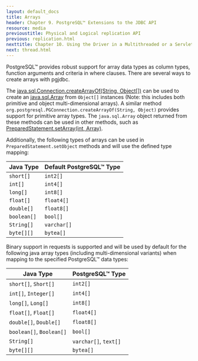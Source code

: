 ```yaml
---
layout: default_docs
title: Arrays
header: Chapter 9. PostgreSQL™ Extensions to the JDBC API
resource: media
previoustitle: Physical and Logical replication API
previous: replication.html
nexttitle: Chapter 10. Using the Driver in a Multithreaded or a Servlet Environment
next: thread.html
---
```


PostgreSQL™ provides robust support for array data types as column types, function arguments
and criteria in where clauses. There are several ways to create arrays with pgjdbc.

The [java.sql.Connection.createArrayOf(String, Object\[\])](https://docs.oracle.com/javase/8/docs/api/java/sql/Connection.html#createArrayOf-java.lang.String-java.lang.Object:A-) can be used to create an [java.sql.Array](https://docs.oracle.com/javase/8/docs/api/java/sql/Array.html) from `Object[]` instances (Note: this includes both primitive and object multi-dimensional arrays).
A similar method `org.postgresql.PGConnection.createArrayOf(String, Object)` provides support for primitive array types.
The `java.sql.Array` object returned from these methods can be used in other methods, such as [PreparedStatement.setArray(int, Array)](https://docs.oracle.com/javase/8/docs/api/java/sql/PreparedStatement.html#setArray-int-java.sql.Array-).

Additionally, the following types of arrays can be used in `PreparedStatement.setObject` methods and will use the defined type mapping:

Java Type | Default PostgreSQL™ Type
--- | ---
`short[]` | `int2[]`
`int[]` | `int4[]`
`long[]` | `int8[]`
`float[]` | `float4[]`
`double[]` | `float8[]`
`boolean[]` | `bool[]`
`String[]` | `varchar[]`
`byte[][]` | `bytea[]`

Binary support in requests is supported and will be used by default for the following java array types (including multi-dimensional variants) when mapping to the specified PostgreSQL™ data types:

Java Type | PostgreSQL™ Type
--- | ---
`short[]`, `Short[]` | `int2[]`
`int[]`, `Integer[]` | `int4[]`
`long[]`, `Long[]` | `int8[]`
`float[]`, `Float[]` | `float4[]`
`double[]`, `Double[]` | `float8[]`
`boolean[]`, `Boolean[]` | `bool[]`
`String[]` | `varchar[]`, `text[]`
`byte[][]` | `bytea[]`

